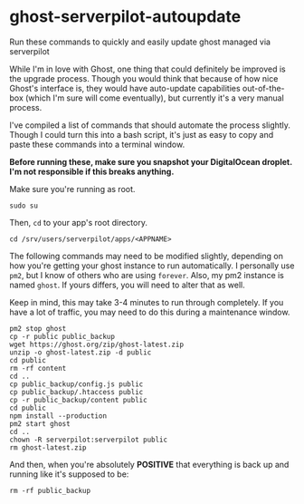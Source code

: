 # ghost-serverpilot-autoupdate
Run these commands to quickly and easily update ghost managed via serverpilot

While I'm in love with Ghost, one thing that could definitely be improved is the upgrade process. Though you would think that because of how nice Ghost's interface is, they would have auto-update capabilities out-of-the-box (which I'm sure will come eventually), but currently it's a very manual process.

I've compiled a list of commands that should automate the process slightly. Though I could turn this into a bash script, it's just as easy to copy and paste these commands into a terminal window.

**Before running these, make sure you snapshot your DigitalOcean droplet. I'm not responsible if this breaks anything.**

Make sure you're running as root.
 
    sudo su

Then, `cd` to your app's root directory.

    cd /srv/users/serverpilot/apps/<APPNAME>

The following commands may need to be modified slightly, depending on how you're getting your ghost instance to run automatically. I personally use `pm2`, but I know of others who are using `forever`. Also, my pm2 instance is named `ghost`. If yours differs, you will need to alter that as well.

Keep in mind, this may take 3-4 minutes to run through completely. If you have a lot of traffic, you may need to do this during a maintenance window.

	pm2 stop ghost
	cp -r public public_backup
	wget https://ghost.org/zip/ghost-latest.zip
	unzip -o ghost-latest.zip -d public
	cd public 
	rm -rf content
	cd ..
	cp public_backup/config.js public
	cp public_backup/.htaccess public
	cp -r public_backup/content public
	cd public
	npm install --production
	pm2 start ghost
	cd ..
	chown -R serverpilot:serverpilot public
	rm ghost-latest.zip

And then, when you're absolutely **POSITIVE** that everything is back up and running like it's supposed to be:

	rm -rf public_backup
